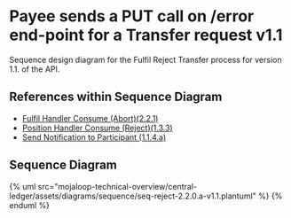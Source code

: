 # Payee sends a PUT call on /error end-point for a Transfer request v1.1

Sequence design diagram for the Fulfil Reject Transfer process for version 1.1. of the API.

## References within Sequence Diagram

* [Fulfil Handler Consume (Abort)(2.2.1)](2.2.1-fulfil-reject-handler-v1.1.md)
* [Position Handler Consume (Reject)(1.3.3)](1.3.3-abort-position-handler-consume.md)
* [Send Notification to Participant (1.1.4.a)](1.1.4.a-send-notification-to-participant-v1.1.md)

## Sequence Diagram

{% uml src="mojaloop-technical-overview/central-ledger/assets/diagrams/sequence/seq-reject-2.2.0.a-v1.1.plantuml" %}
{% enduml %}